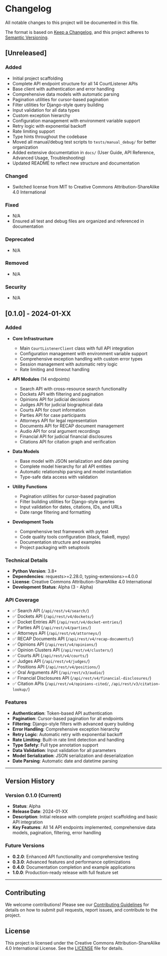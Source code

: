 # Changelog

All notable changes to this project will be documented in this file.

The format is based on [Keep a Changelog](https://keepachangelog.com/en/1.0.0/),
and this project adheres to [Semantic Versioning](https://semver.org/spec/v2.0.0.html).

## [Unreleased]

### Added
- Initial project scaffolding
- Complete API endpoint structure for all 14 CourtListener APIs
- Base client with authentication and error handling
- Comprehensive data models with automatic parsing
- Pagination utilities for cursor-based pagination
- Filter utilities for Django-style query building
- Input validation for all data types
- Custom exception hierarchy
- Configuration management with environment variable support
- Retry logic with exponential backoff
- Rate limiting support
- Type hints throughout the codebase
- Moved all manual/debug test scripts to `tests/manual_debug/` for better organization
- Added extensive documentation in `docs/` (User Guide, API Reference, Advanced Usage, Troubleshooting)
- Updated README to reflect new structure and documentation

### Changed
- Switched license from MIT to Creative Commons Attribution-ShareAlike 4.0 International

### Fixed
- N/A
- Ensured all test and debug files are organized and referenced in documentation

### Deprecated
- N/A

### Removed
- N/A

### Security
- N/A

## [0.1.0] - 2024-01-XX

### Added
- **Core Infrastructure**
  - Main `CourtListenerClient` class with full API integration
  - Configuration management with environment variable support
  - Comprehensive exception handling with custom error types
  - Session management with automatic retry logic
  - Rate limiting and timeout handling

- **API Modules** (14 endpoints)
  - Search API with cross-resource search functionality
  - Dockets API with filtering and pagination
  - Opinions API for judicial decisions
  - Judges API for judicial biographical data
  - Courts API for court information
  - Parties API for case participants
  - Attorneys API for legal representation
  - Documents API for RECAP document management
  - Audio API for oral argument recordings
  - Financial API for judicial financial disclosures
  - Citations API for citation graph and verification

- **Data Models**
  - Base model with JSON serialization and date parsing
  - Complete model hierarchy for all API entities
  - Automatic relationship parsing and model instantiation
  - Type-safe data access with validation

- **Utility Functions**
  - Pagination utilities for cursor-based pagination
  - Filter building utilities for Django-style queries
  - Input validation for dates, citations, IDs, and URLs
  - Date range filtering and formatting

- **Development Tools**
  - Comprehensive test framework with pytest
  - Code quality tools configuration (black, flake8, mypy)
  - Documentation structure and examples
  - Project packaging with setuptools

### Technical Details
- **Python Version**: 3.8+
- **Dependencies**: requests>=2.28.0, typing-extensions>=4.0.0
- **License**: Creative Commons Attribution-ShareAlike 4.0 International
- **Development Status**: Alpha (3 - Alpha)

### API Coverage
- ✅ Search API (`/api/rest/v4/search/`)
- ✅ Dockets API (`/api/rest/v4/dockets/`)
- ✅ Docket Entries API (`/api/rest/v4/docket-entries/`)
- ✅ Parties API (`/api/rest/v4/parties/`)
- ✅ Attorneys API (`/api/rest/v4/attorneys/`)
- ✅ RECAP Documents API (`/api/rest/v4/recap-documents/`)
- ✅ Opinions API (`/api/rest/v4/opinions/`)
- ✅ Opinion Clusters API (`/api/rest/v4/clusters/`)
- ✅ Courts API (`/api/rest/v4/courts/`)
- ✅ Judges API (`/api/rest/v4/judges/`)
- ✅ Positions API (`/api/rest/v4/positions/`)
- ✅ Oral Arguments API (`/api/rest/v3/audio/`)
- ✅ Financial Disclosures API (`/api/rest/v4/financial-disclosures/`)
- ✅ Citation APIs (`/api/rest/v4/opinions-cited/`, `/api/rest/v3/citation-lookup/`)

### Features
- **Authentication**: Token-based API authentication
- **Pagination**: Cursor-based pagination for all endpoints
- **Filtering**: Django-style filters with advanced query building
- **Error Handling**: Comprehensive exception hierarchy
- **Retry Logic**: Automatic retry with exponential backoff
- **Rate Limiting**: Built-in rate limit detection and handling
- **Type Safety**: Full type annotation support
- **Data Validation**: Input validation for all parameters
- **Model Serialization**: JSON serialization and deserialization
- **Date Parsing**: Automatic date and datetime parsing

---

## Version History

### Version 0.1.0 (Current)
- **Status**: Alpha
- **Release Date**: 2024-01-XX
- **Description**: Initial release with complete project scaffolding and basic API integration
- **Key Features**: All 14 API endpoints implemented, comprehensive data models, pagination, filtering, error handling

### Future Versions
- **0.2.0**: Enhanced API functionality and comprehensive testing
- **0.3.0**: Advanced features and performance optimizations
- **0.4.0**: Documentation completion and example applications
- **1.0.0**: Production-ready release with full feature set

---

## Contributing

We welcome contributions! Please see our [Contributing Guidelines](CONTRIBUTING.md) for details on how to submit pull requests, report issues, and contribute to the project.

## License

This project is licensed under the Creative Commons Attribution-ShareAlike 4.0 International License. See the [LICENSE](LICENSE) file for details. 